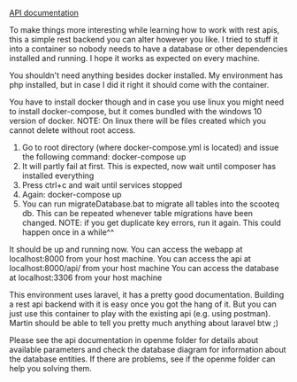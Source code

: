 [API documentation](https://www.getpostman.com/collections/f39a77a339df981e1a89 "API documentation (Postman)")

To make things more interesting while learning how to work with rest apis, this a simple rest backend
you can alter however you like. I tried to stuff it into a container so nobody needs to have
a database or other dependencies installed and running. I hope it works as expected on every machine.

You shouldn't need anything besides docker installed. My environment has php installed, but in case
I did it right it should come with the container.

You have to install docker though and in case you use linux you might need to install
docker-compose, but it comes bundled with the windows 10 version of docker.
NOTE: On linux there will be files created which you cannot delete without root access.

1. Go to root directory (where docker-compose.yml is located) and issue the following
command: docker-compose up
2. It will partly fail at first. This is expected, now wait until composer has
installed everything
3. Press ctrl+c and wait until services stopped
4. Again: docker-compose up
5. You can run migrateDatabase.bat to migrate all tables into the scooteq db.
   This can be repeated whenever table migrations have been changed.
   NOTE: if you get duplicate key errors, run it again. This could happen once in a while^^
   
It should be up and running now. You can access the webapp at localhost:8000
from your host machine.
You can access the api at localhost:8000/api/ from your host machine
You can access the database at localhost:3306 from your host machine

This environment uses laravel, it has a pretty good documentation. Building a
rest api backend with it is easy once you got the hang of it. But you can just use this container to 
play with the existing api (e.g. using postman). 
Martin should be able to tell you pretty much anything about laravel btw ;)

Please see the api documentation in openme folder for details about available parameters
and check the database diagram for information about the database entities.
If there are problems, see if the openme folder can help you solving them.

